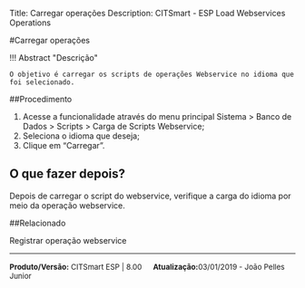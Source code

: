 Title: Carregar operações
Description: CITSmart - ESP Load Webservices Operations

#Carregar operações


!!! Abstract "Descrição"

    O objetivo é carregar os scripts de operações Webservice no idioma que foi selecionado.

##Procedimento


1.	Acesse a funcionalidade através do menu principal Sistema > Banco de Dados > Scripts > Carga de Scripts Webservice;  
2.	Seleciona o idioma que deseja;  
3.	Clique em “Carregar”.  


## O que fazer depois?

Depois de carregar o script do webservice, verifique a carga do idioma por meio da operação webservice.

##Relacionado

Registrar operação webservice


<hr>
<font  Size=2><b>Produto/Versão:</b> CITSmart ESP | 8.00</font> &nbsp; &nbsp;
<font  Size=2><b>Atualização:</b>03/01/2019 - João Pelles Junior</font>
	
